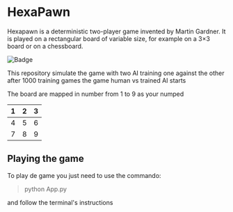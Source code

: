# HexaPawn

Hexapawn is a deterministic two-player game invented by Martin Gardner. It is played on a rectangular board of variable size, for example on a 3×3 board or on a chessboard.

![Badge](https://upload.wikimedia.org/wikipedia/commons/thumb/a/a1/Hexapawn.png/200px-Hexapawn.png)

This repository simulate the game with two AI training one against the other after 1000 training games the game human vs trained AI starts

The board are mapped in number from 1 to 9 as your numped


| 1 | 2 | 3 |
|---|---|---|
| 4 | 5 | 6 |
| 7 | 8 | 9 |


## Playing the game
To play de game you just need to use the commando:

> python App.py

and follow the terminal's instructions
